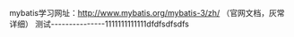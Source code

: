 mybatis学习网址：http://www.mybatis.org/mybatis-3/zh/ （官网文档，灰常详细）
测试---------------1111111111111dfdfsdfsdfs
